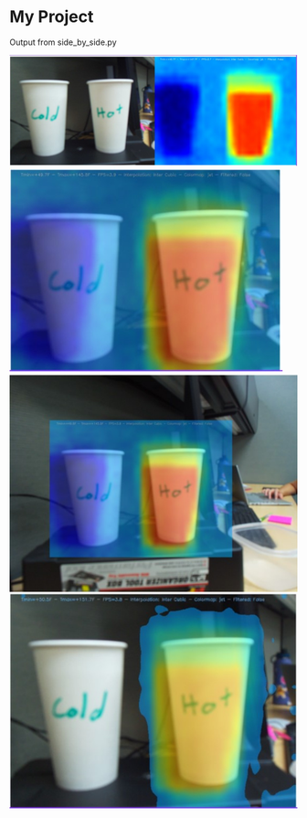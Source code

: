 # My Project

Output from side_by_side.py 

![side_by_side.py output ](images/sidebyside.jpg)
![cropped_overlay output ](images/croppedoverlay.jpg)
![uncropped_overlay output ](images/uncroppedoverlay.jpg)
![selective_overlay output ](images/selectiveoverlay.jpg)